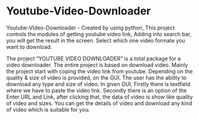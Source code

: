 # Youtube-Video-Downloader
Youtube-VIdeo-Downloader - Created by using python, This project controls the modules of getting youtube video link, Adding into search bar, you will get the result in the screen. Select which one video formate you want to download.

The project “YOUTUBE VIDEO DOWNLOADER” is a total package for a video downloader. The entire project is based on download video. Mainly the project start with coping the video link from youtube. Depending on the quality & size of video is provided, on the GUI. The user has the ability to download any type and  size of video. In given GUI, Firstly there is textfield where we have to paste the video link.
Secondly there is an option of the Enter URL and Link, after clicking that, the data of video is show like quality of video and sizes. You can get the details of video and download any kind of video which is suitable for you. 


